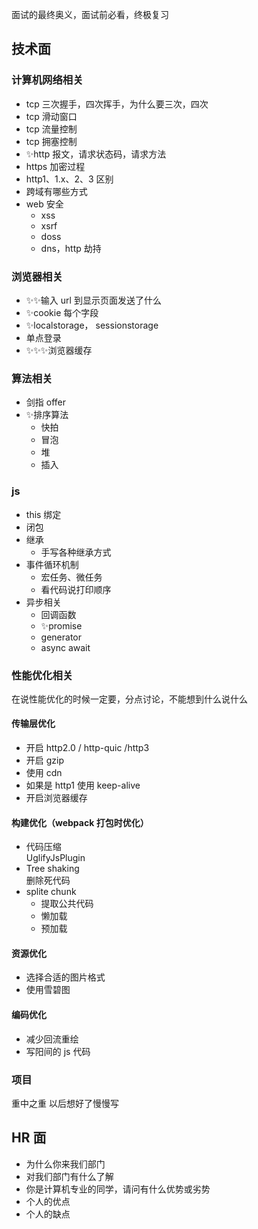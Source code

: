 面试的最终奥义，面试前必看，终极复习

## 技术面

### 计算机网络相关

- tcp 三次握手，四次挥手，为什么要三次，四次
- tcp 滑动窗口
- tcp 流量控制
- tcp 拥塞控制
- :sparkles:http 报文，请求状态码，请求方法
- https 加密过程
- http1、1.x、2、3 区别
- 跨域有哪些方式
- web 安全
  - xss
  - xsrf
  - doss
  - dns，http 劫持

### 浏览器相关

- :sparkles::sparkles:输入 url 到显示页面发送了什么
- :sparkles:cookie 每个字段
- :sparkles:localstorage， sessionstorage
- 单点登录
- :sparkles::sparkles::sparkles:浏览器缓存

### 算法相关

- 剑指 offer
- :sparkles:排序算法
  - 快拍
  - 冒泡
  - 堆
  - 插入

### js

- this 绑定
- 闭包
- 继承
  - 手写各种继承方式
- 事件循环机制
  - 宏任务、微任务
  - 看代码说打印顺序
- 异步相关
  - 回调函数
  - :sparkles:promise
  - generator
  - async await

### 性能优化相关

在说性能优化的时候一定要，分点讨论，不能想到什么说什么

#### 传输层优化

- 开启 http2.0 / http-quic /http3
- 开启 gzip
- 使用 cdn
- 如果是 http1 使用 keep-alive
- 开启浏览器缓存

#### 构建优化（webpack 打包时优化）

- 代码压缩  
  UglifyJsPlugin
- Tree shaking  
  删除死代码
- splite chunk
  - 提取公共代码
  - 懒加载
  - 预加载

#### 资源优化

- 选择合适的图片格式
- 使用雪碧图

#### 编码优化

- 减少回流重绘
- 写阳间的 js 代码

### 项目

重中之重
以后想好了慢慢写

## HR 面

- 为什么你来我们部门
- 对我们部门有什么了解
- 你是计算机专业的同学，请问有什么优势或劣势
- 个人的优点
- 个人的缺点
